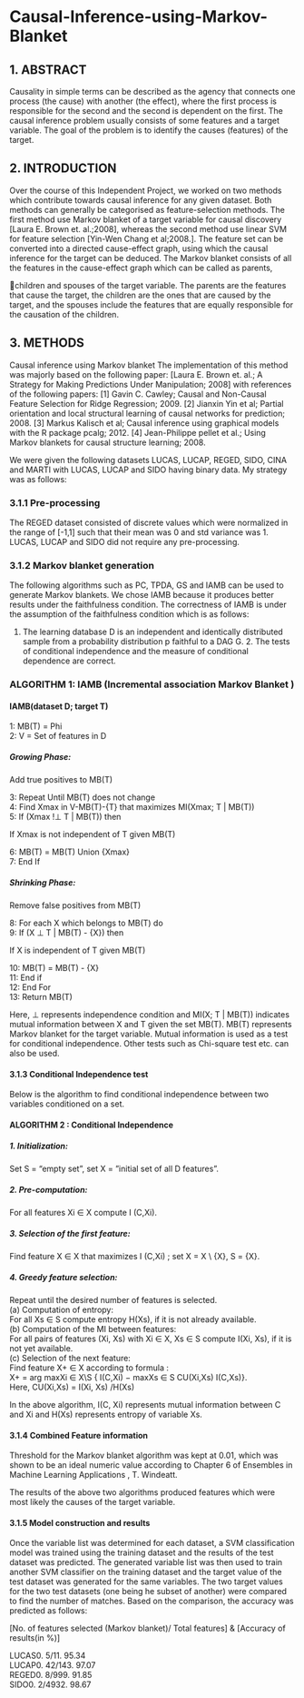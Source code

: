 # Causal-Inference-using-Markov-Blanket

## 1. ABSTRACT
Causality in simple terms can be described as the agency that connects one process
(the cause) with another (the effect), where the first process is responsible for the
second and the second is dependent on the first. The causal inference problem
usually consists of some features and a target variable. The goal of the problem is to
identify the causes (features) of the target.

## 2. INTRODUCTION
Over the course of this Independent Project, we worked on two methods which
contribute towards causal inference for any given dataset. Both methods can
generally be categorised as feature-selection methods. The first method use Markov
blanket of a target variable for causal discovery [Laura E. Brown et. al.;2008],
whereas the second method use linear SVM for feature selection [Yin-Wen Chang et
al;2008.]. The feature set can be converted into a directed cause-effect graph, using
which the causal inference for the target can be deduced. The Markov blanket
consists of all the features in the cause-effect graph which can be called as parents,

children and spouses of the target variable. The parents are the features that cause
the target, the children are the ones that are caused by the target, and the spouses
include the features that are equally responsible for the causation of the children.

## 3. METHODS
Causal inference using Markov blanket
The implementation of this method was majorly based on the following paper:
[Laura E. Brown et. al.; A Strategy for Making Predictions Under Manipulation; 2008]
with references of the following papers:
[1] Gavin C. Cawley; Causal and Non-Causal Feature Selection for Ridge
Regression; 2009.
[2] Jianxin Yin et al; Partial orientation and local structural learning of causal
networks for prediction; 2008.
[3] Markus Kalisch et al; Causal inference using graphical models with the R
package pcalg; 2012.
[4] Jean-Philippe pellet et al.; Using Markov blankets for causal structure learning;
2008.

We were given the following datasets LUCAS, LUCAP, REGED, SIDO, CINA and
MARTI with LUCAS, LUCAP and SIDO having binary data. My strategy was as
follows:

### 3.1.1 Pre-processing
The REGED dataset consisted of discrete values which were normalized in the range
of [-1,1] such that their mean was 0 and std variance was 1. LUCAS, LUCAP and
SIDO did not require any pre-processing.

### 3.1.2 Markov blanket generation
The following algorithms such as PC, TPDA, GS and IAMB can be used to generate
Markov blankets. We chose IAMB because it produces better results under the
faithfulness condition.
The correctness of IAMB is under the assumption of the faithfulness condition which
is as follows:
1. The learning database D is an independent and identically distributed sample from
a probability distribution p faithful to a DAG G. 2. The tests of conditional
independence and the measure of conditional dependence are correct.

### ALGORITHM 1: IAMB (Incremental association Markov Blanket )
#### IAMB(dataset D; target T)

1: MB(T) = Phi <br />
2: V = Set of features in D<br />

##### Growing Phase:<br />
Add true positives to MB(T)<br />

3: Repeat Until MB(T) does not change <br />
4: Find Xmax in V-MB(T)-{T} that maximizes MI(Xmax; T | MB(T)) <br />
5: If (Xmax !⊥ T | MB(T)) then <br />

If Xmax is not independent of T given MB(T)

6: MB(T) = MB(T) Union {Xmax} <br />
7: End If <br />

##### Shrinking Phase:
Remove false positives from MB(T)

8: For each X which belongs to MB(T) do <br />
9: If (X ⊥ T | MB(T) - {X}) then <br />

If X is independent of T given MB(T)

10: MB(T) = MB(T) - {X} <br />
11: End if <br />
12: End For <br />
13: Return MB(T) <br />

Here, ⊥ represents independence condition and MI(X; T | MB(T)) indicates mutual
information between X and T given the set MB(T). MB(T) represents Markov blanket
for the target variable. Mutual information is used as a test for conditional
independence. Other tests such as Chi-square test etc. can also be used.

#### 3.1.3 Conditional Independence test
Below is the algorithm to find conditional independence between two variables
conditioned on a set. <br />

#### ALGORITHM 2 : Conditional Independence
##### 1. Initialization: <br />
Set S = “empty set”, set X = ”initial set of all D features”. <br />

##### 2. Pre-computation: <br />
For all features Xi ∈ X compute I (C,Xi).

##### 3. Selection of the first feature:<br />
Find feature X ∈ X that maximizes I (C,Xi) ; set X = X \ {X}, S = {X}.

##### 4. Greedy feature selection:<br />
Repeat until the desired number of features is selected.<br />
(a) Computation of entropy:<br />
For all Xs ∈ S compute entropy H(Xs), if it is not already available.<br />
(b) Computation of the MI between features:<br />
For all pairs of features (Xi, Xs) with Xi ∈ X, Xs ∈ S compute I(Xi, Xs), if it is not yet available.<br />
(c) Selection of the next feature:<br />
Find feature X+ ∈ X according to formula :<br />
X+ = arg maxXi ∈ X\S { I(C,Xi) − maxXs ∈ S CU(Xi,Xs) I(C,Xs)}.<br />
Here, CU(Xi,Xs) = I(Xi, Xs) /H(Xs)<br />

In the above algorithm, I(C, Xi) represents mutual information between C and Xi and
H(Xs) represents entropy of variable Xs.<br />

#### 3.1.4 Combined Feature information
Threshold for the Markov blanket algorithm was kept at 0.01, which was shown to be
an ideal numeric value according to Chapter 6 of Ensembles in Machine Learning
Applications , T. Windeatt.<br />

The results of the above two algorithms produced features which were most likely the
causes of the target variable.

#### 3.1.5 Model construction and results
Once the variable list was determined for each dataset, a SVM classification model
was trained using the training dataset and the results of the test dataset was
predicted. The generated variable list was then used to train another SVM classifier
on the training dataset and the target value of the test dataset was generated for the
same variables. The two target values for the two test datasets (one being he subset
of another) were compared to find the number of matches. Based on the comparison,
the accuracy was predicted as follows:

[No. of features selected (Markov blanket)/ Total features] & [Accuracy of results(in %)]

LUCAS0. 5/11. 95.34 <br />
LUCAP0. 42/143. 97.07 <br />
REGED0. 8/999. 91.85 <br />
SIDO0. 2/4932. 98.67 <br />
